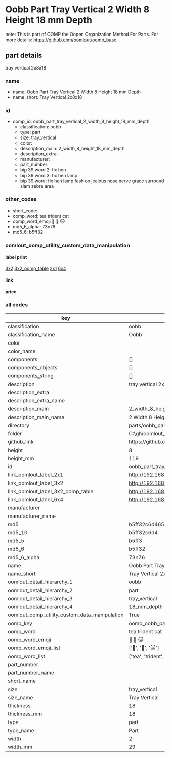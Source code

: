 # Oobb Part Tray Vertical 2 Width 8 Height 18 mm Depth  

note: This is part of OOMP the Oopen Organization Method For Parts. For more details: https://github.com/oomlout/oomp_base

##  part details
  



tray vertical 2x8x18



### name
* name: Oobb Part Tray Vertical 2 Width 8 Height 18 mm Depth
* name_short: Tray Vertical 2x8x18 
### id
* oomp_id: oobb_part_tray_vertical_2_width_8_height_18_mm_depth
  * classification: oobb
  * type: part
  * size: tray_vertical
  * color: 
  * description_main: 2_width_8_height_18_mm_depth
  * description_extra: 
  * manufacturer: 
  * part_number: 
  * bip 39 word 2: fix hen
  * bip 39 word 3: fix hen lamp
  * bip 39 word: fix hen lamp fashion jealous nose nerve grace surround slam zebra area

### other_codes
* short_code: 
* oomp_word: tea trident cat
* oomp_word_emoji :tea: :trident: :cat:
* md5_6_alpha: 73n76
* md5_6: b5ff32






### oomlout_oomp_utility_custom_data_manipulation
#### label print
[3x2](http://192.168.1.245:1112/?label=oomp%2073n76)
[3x2_oomp_table](http://192.168.1.108:1112/?label=oomp%2073n76)
[2x1](http://192.168.1.242:1112/?label=oomp%2073n76)
[6x4](http://192.168.1.55:1112/?label=oomp%2073n76)    

#### link

                              

#### price







### all codes 
| key | value |  
| --- | --- |  
| classification | oobb |  
| classification_name | Oobb |  
| color |  |  
| color_name |  |  
| components | [] |  
| components_objects | [] |  
| components_string | [] |  
| description | tray vertical 2x8x18 |  
| description_extra |  |  
| description_extra_name |  |  
| description_main | 2_width_8_height_18_mm_depth |  
| description_main_name | 2 Width 8 Height 18 mm Depth |  
| directory | parts/oobb_part_tray_vertical_2_width_8_height_18_mm_depth |  
| folder | C:\gh\oomlout_oobb_version_4_generated_parts\parts\oobb_part_tray_vertical_2_width_8_height_18_mm_depth |  
| github_link | https://github.com/oomlout/oomlout_oomp_part_src/tree/main/parts/oobb_part_tray_vertical_2_width_8_height_18_mm_depth |  
| height | 8 |  
| height_mm | 119 |  
| id | oobb_part_tray_vertical_2_width_8_height_18_mm_depth |  
| link_oomlout_label_2x1 | http://192.168.1.242:1112/?label=oomp%2073n76 |  
| link_oomlout_label_3x2 | http://192.168.1.245:1112/?label=oomp%2073n76 |  
| link_oomlout_label_3x2_oomp_table | http://192.168.1.108:1112/?label=oomp%2073n76 |  
| link_oomlout_label_6x4 | http://192.168.1.55:1112/?label=oomp%2073n76 |  
| manufacturer |  |  
| manufacturer_name |  |  
| md5 | b5ff32c6d465728e59bbc534f99acac0 |  
| md5_10 | b5ff32c6d4 |  
| md5_5 | b5ff3 |  
| md5_6 | b5ff32 |  
| md5_6_alpha | 73n76 |  
| name | Oobb Part Tray Vertical 2 Width 8 Height 18 mm Depth |  
| name_short | Tray Vertical 2x8x18  |  
| oomlout_detail_hierarchy_1 | oobb |  
| oomlout_detail_hierarchy_2 | part |  
| oomlout_detail_hierarchy_3 | tray_vertical |  
| oomlout_detail_hierarchy_4 | 18_mm_depth |  
| oomlout_oomp_utility_custom_data_manipulation | True |  
| oomp_key | oomp_oobb_part_tray_vertical_2_width_8_height_18_mm_depth |  
| oomp_word | tea trident cat |  
| oomp_word_emoji | :tea: :trident: :cat: |  
| oomp_word_emoji_list | [':tea:', ':trident:', ':cat:'] |  
| oomp_word_list | ['tea', 'trident', 'cat'] |  
| part_number |  |  
| part_number_name |  |  
| short_name |  |  
| size | tray_vertical |  
| size_name | Tray Vertical |  
| thickness | 18 |  
| thickness_mm | 18 |  
| type | part |  
| type_name | Part |  
| width | 2 |  
| width_mm | 29 |  

